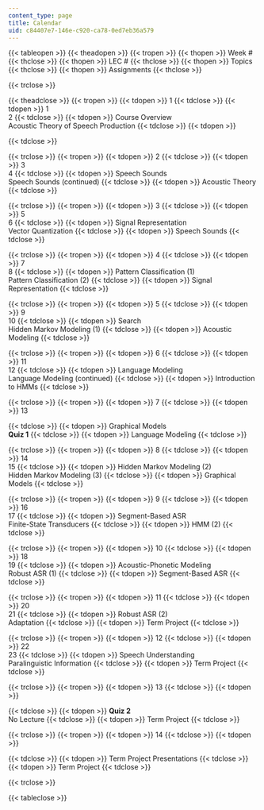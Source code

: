 ```yaml
---
content_type: page
title: Calendar
uid: c84407e7-146e-c920-ca78-0ed7eb36a579
---
```


{{< tableopen >}}
{{< theadopen >}}
{{< tropen >}}
{{< thopen >}}
Week #
{{< thclose >}}
{{< thopen >}}
LEC #
{{< thclose >}}
{{< thopen >}}
Topics
{{< thclose >}}
{{< thopen >}}
Assignments
{{< thclose >}}

{{< trclose >}}

{{< theadclose >}}
{{< tropen >}}
{{< tdopen >}}
1
{{< tdclose >}}
{{< tdopen >}}
1  
2
{{< tdclose >}}
{{< tdopen >}}
Course Overview  
Acoustic Theory of Speech Production
{{< tdclose >}}
{{< tdopen >}}

{{< tdclose >}}

{{< trclose >}}
{{< tropen >}}
{{< tdopen >}}
2
{{< tdclose >}}
{{< tdopen >}}
3  
4
{{< tdclose >}}
{{< tdopen >}}
Speech Sounds  
Speech Sounds (continued)
{{< tdclose >}}
{{< tdopen >}}
Acoustic Theory
{{< tdclose >}}

{{< trclose >}}
{{< tropen >}}
{{< tdopen >}}
3
{{< tdclose >}}
{{< tdopen >}}
5  
6
{{< tdclose >}}
{{< tdopen >}}
Signal Representation  
Vector Quantization
{{< tdclose >}}
{{< tdopen >}}
Speech Sounds
{{< tdclose >}}

{{< trclose >}}
{{< tropen >}}
{{< tdopen >}}
4
{{< tdclose >}}
{{< tdopen >}}
7  
8
{{< tdclose >}}
{{< tdopen >}}
Pattern Classification (1)  
Pattern Classification (2)
{{< tdclose >}}
{{< tdopen >}}
Signal Representation
{{< tdclose >}}

{{< trclose >}}
{{< tropen >}}
{{< tdopen >}}
5
{{< tdclose >}}
{{< tdopen >}}
9  
10
{{< tdclose >}}
{{< tdopen >}}
Search  
Hidden Markov Modeling (1)
{{< tdclose >}}
{{< tdopen >}}
Acoustic Modeling
{{< tdclose >}}

{{< trclose >}}
{{< tropen >}}
{{< tdopen >}}
6
{{< tdclose >}}
{{< tdopen >}}
11  
12
{{< tdclose >}}
{{< tdopen >}}
Language Modeling  
Language Modeling (continued)
{{< tdclose >}}
{{< tdopen >}}
Introduction to HMMs
{{< tdclose >}}

{{< trclose >}}
{{< tropen >}}
{{< tdopen >}}
7
{{< tdclose >}}
{{< tdopen >}}
13  
  

{{< tdclose >}}
{{< tdopen >}}
Graphical Models  
**Quiz 1**
{{< tdclose >}}
{{< tdopen >}}
Language Modeling
{{< tdclose >}}

{{< trclose >}}
{{< tropen >}}
{{< tdopen >}}
8
{{< tdclose >}}
{{< tdopen >}}
14  
15
{{< tdclose >}}
{{< tdopen >}}
Hidden Markov Modeling (2)  
Hidden Markov Modeling (3)
{{< tdclose >}}
{{< tdopen >}}
Graphical Models
{{< tdclose >}}

{{< trclose >}}
{{< tropen >}}
{{< tdopen >}}
9
{{< tdclose >}}
{{< tdopen >}}
16  
17
{{< tdclose >}}
{{< tdopen >}}
Segment-Based ASR  
Finite-State Transducers
{{< tdclose >}}
{{< tdopen >}}
HMM (2)
{{< tdclose >}}

{{< trclose >}}
{{< tropen >}}
{{< tdopen >}}
10
{{< tdclose >}}
{{< tdopen >}}
18  
19
{{< tdclose >}}
{{< tdopen >}}
Acoustic-Phonetic Modeling  
Robust ASR (1)
{{< tdclose >}}
{{< tdopen >}}
Segment-Based ASR
{{< tdclose >}}

{{< trclose >}}
{{< tropen >}}
{{< tdopen >}}
11
{{< tdclose >}}
{{< tdopen >}}
20  
21
{{< tdclose >}}
{{< tdopen >}}
Robust ASR (2)  
Adaptation
{{< tdclose >}}
{{< tdopen >}}
Term Project
{{< tdclose >}}

{{< trclose >}}
{{< tropen >}}
{{< tdopen >}}
12
{{< tdclose >}}
{{< tdopen >}}
22  
23
{{< tdclose >}}
{{< tdopen >}}
Speech Understanding  
Paralinguistic Information
{{< tdclose >}}
{{< tdopen >}}
Term Project
{{< tdclose >}}

{{< trclose >}}
{{< tropen >}}
{{< tdopen >}}
13
{{< tdclose >}}
{{< tdopen >}}

{{< tdclose >}}
{{< tdopen >}}
**Quiz 2**  
No Lecture
{{< tdclose >}}
{{< tdopen >}}
Term Project
{{< tdclose >}}

{{< trclose >}}
{{< tropen >}}
{{< tdopen >}}
14
{{< tdclose >}}
{{< tdopen >}}

{{< tdclose >}}
{{< tdopen >}}
Term Project Presentations
{{< tdclose >}}
{{< tdopen >}}
Term Project
{{< tdclose >}}

{{< trclose >}}

{{< tableclose >}}